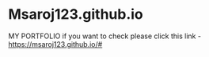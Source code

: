 # Msaroj123.github.io
MY PORTFOLIO
if you want to check please click this link - https://msaroj123.github.io/#

